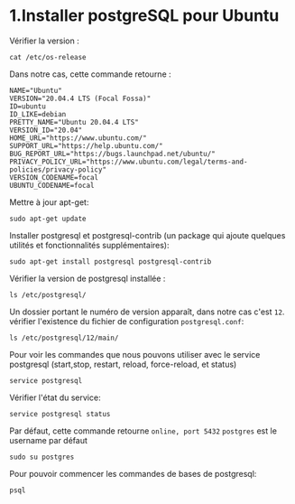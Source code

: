 # 1.Installer postgreSQL pour Ubuntu
Vérifier la version :
```sbtshell
cat /etc/os-release
```
Dans notre cas, cette commande retourne :
```sbtshell
NAME="Ubuntu"
VERSION="20.04.4 LTS (Focal Fossa)"
ID=ubuntu
ID_LIKE=debian
PRETTY_NAME="Ubuntu 20.04.4 LTS"
VERSION_ID="20.04"
HOME_URL="https://www.ubuntu.com/"
SUPPORT_URL="https://help.ubuntu.com/"
BUG_REPORT_URL="https://bugs.launchpad.net/ubuntu/"
PRIVACY_POLICY_URL="https://www.ubuntu.com/legal/terms-and-policies/privacy-policy"
VERSION_CODENAME=focal
UBUNTU_CODENAME=focal
```
Mettre à jour apt-get:
```sbtshell
sudo apt-get update 
```
Installer postgresql et postgresql-contrib (un package qui ajoute quelques utilités et fonctionnalités supplémentaires):
```sbtshell
sudo apt-get install postgresql postgresql-contrib
```
Vérifier la version de postgresql installée :
```sbtshell
ls /etc/postgresql/
```
Un dossier portant le numéro de version apparaît, dans notre cas c'est ```12```.
vérifier l'existence du fichier de configuration ```postgresql.conf```:
```sbtshell
ls /etc/postgresql/12/main/ 
```
Pour voir les commandes que nous pouvons utiliser avec le service postgresql (start,stop, restart, reload, force-reload, et status)
```sbtshell
service postgresql
```
Vérifier l'état du service:
```sbtshell
service postgresql status
```
Par défaut, cette commande retourne ```online, port 5432```
```postgres``` est le username par défaut
```sbtshell
sudo su postgres 
```
Pour pouvoir commencer les commandes de bases de postgresql:
```sbtshell
psql
```
